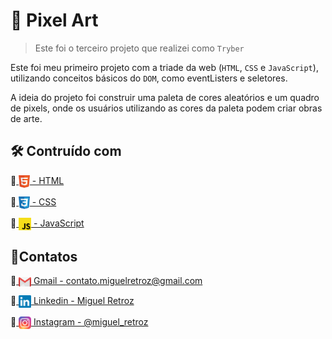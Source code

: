 # 🎨 Pixel Art

> Este foi o terceiro projeto que realizei como `Tryber`

Este foi meu primeiro projeto com a triade da web (`HTML`, `CSS` e `JavaScript`), utilizando conceitos básicos do `DOM`, como eventListers e seletores.

A ideia do projeto foi construir uma paleta de cores aleatórios e um quadro de pixels, onde os usuários utilizando as cores da paleta podem criar obras de arte.
## 🛠️ Contruído com
  🔹<a href="https://developer.mozilla.org/en-US/docs/Web/HTML">
    <img align="center" src="./public/html5-logo.svg" height="20">
    - HTML
  </a>

🔹<a href="https://developer.mozilla.org/en-US/docs/Web/CSS">
    <img align="center" src="./public/css3-logo.svg" height="20">
     - CSS
  </a>

🔹<a href="https://developer.mozilla.org/en-US/docs/Web/JavaScript">
  <img align="center" src="./public/js-logo.svg" height="20">
    - JavaScript
</a>

## 👤Contatos
🔹<a href = "mailto:contato.miguelretroz@gmail.com" target="_blank">
  <img align="center" src="./public/gmail-logo.svg" width="20">
  Gmail - contato.miguelretroz@gmail.com
</a>

🔹<a href="https://www.linkedin.com/in/miguelretroz/" target="_blank">
  <img align="center" src="./public/linkedin-logo.svg" width="20">
  Linkedin - Miguel Retroz
</a>

🔹<a href = "https://www.instagram.com/miguel_retroz/" target="_blank">
  <img align="center" src="./public/instagram-logo.svg" width="20">
  Instagram - @miguel_retroz
</a>
